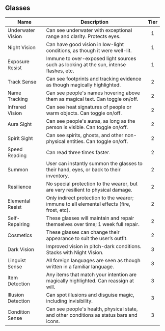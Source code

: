 ## Glasses

 **Name**           | **Description**                                                                             | **Tier** 
--------------------|---------------------------------------------------------------------------------------------|:--------:
 Underwater Vision  | Can see underwater with exceptional range and clarity. Protects eyes.                       | 1        
 Night Vision       | Can have good vision in low-light conditions, as though it were well-lit.                   | 1        
 Exposure Resist    | Immune to over-exposed light sources such as looking at the sun, intense flashes, etc.      | 1        
 Track Sense        | Can see footprints and tracking evidence as though magically highlighted.                   | 2        
 Name Tracking      | Can see people's names hovering above them as magical text. Can toggle on/off.              | 2        
 Infrared Vision    | Can see heat signatures of people or warm objects. Can toggle on/off.                       | 2        
 Aura Sight         | Can see people's auras, as long as the person is visible. Can toggle on/off.                | 2        
 Spirit Sight       | Can see spirits, ghosts, and other non-physical entities. Can toggle on/off.                | 2        
 Speed Reading      | Can read three times faster.                                                                | 2        
 Summon             | User can instantly summon the glasses to their hand, eyes, or back to their inventory.      | 2        
 Resilience         | No special protection to the wearer, but are very resilient to physical damage.             | 2        
 Elemental Resist   | Only indirect protection to the wearer; immune to all elemental effects (fire, frost, etc). | 2        
 Self-Repairing     | These glasses will maintain and repair themselves over time; 1 week full repair.            | 2        
 Cosmetics          | These glasses can change their appearance to suit the user’s outfit.                        | 2        
 Dark Vision        | Improved vision in pitch-dark conditions. Stacks with Night Vision.                         | 3        
 Linguist Sense     | All foreign languages are seen as though written in a familiar language.                    | 3        
 Item Detection     | Any items that match your intention are magically highlighted. Can reassign at will.        | 3        
 Illusion Detection | Can spot illusions and disguise magic, including invisibility.                              | 3        
 Condition Sense    | Can see people's health, physical state, and other conditions as status bars and icons.     | 3        

